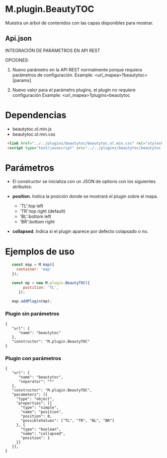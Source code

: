 # M.plugin.BeautyTOC

Muestra un árbol de contenidos con las capas disponibles para mostrar.

## Api.json

INTEGRACIÓN DE PARÁMETROS EN API REST

OPCIONES:  
1. Nuevo parámetro en la API REST normalmente porque requiera parámetros de configuración.
Example: <url_mapea>?beautytoc=[params]

2. Nuevo valor para el parámetro plugins, el plugin no requiere configuración
Example: <url_mapea>?plugins=beautytoc

# Dependencias

- beautytoc.ol.min.js
- beautytoc.ol.min.css


```html
 <link href="../../plugins/beautytoc/beautytoc.ol.min.css" rel="stylesheet" />
 <script type="text/javascript" src="../../plugins/beautytoc/beautytoc.ol.min.js"></script>
```

# Parámetros

- El constructor se inicializa con un JSON de options con los siguientes atributos:

- **position**. Indica la posición donde se mostrará el plugin sobre el mapa.
  - 'TL':top left
  - 'TR':top right (default)
  - 'BL':bottom left
  - 'BR':bottom right
- **collapsed**. Indica si el plugin aparece por defecto colapsado o no.

# Ejemplos de uso

```javascript
   const map = M.map({
     container: 'map'
   });

   const mp = new M.plugin.BeautyTOC({
        postition: 'TL',
      });

   map.addPlugin(mp);
```


### Plugin sin parámetros

```
{
   "url": {
      "name": "beautytoc"
   },
   "constructor": "M.plugin.BeautyTOC"
}
```
### Plugin con parámetros

```
{
   "url": {
      "name": "beautytoc",
      "separator": "*"
   },
   "constructor": "M.plugin.BeautyTOC",
   "parameters": [{
     "type": "object",
     "properties": [{
       "type": "simple",
       "name": "position",
       "position": 0,
       "possibleValues": ["TL", "TR", "BL", "BR"]
     }, {
       "type": "boolean",
       "name": "collapsed",
       "position": 1
     }]
   }],
}
```
